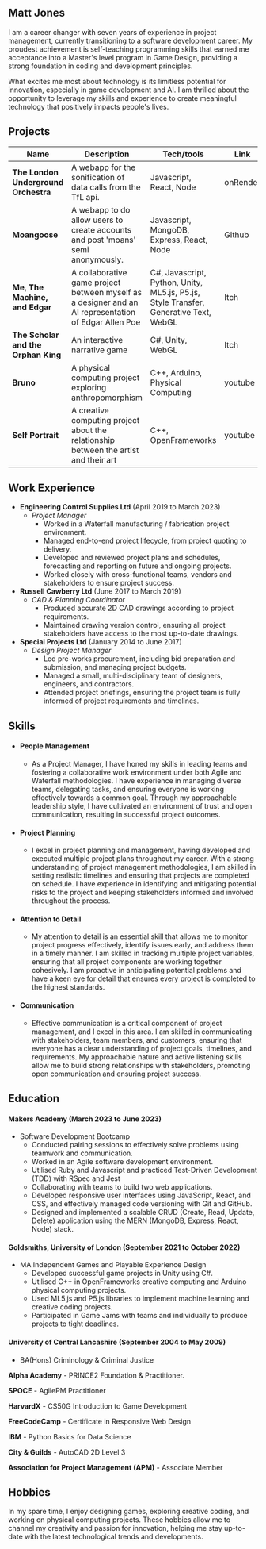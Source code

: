 ## Matt Jones                               
    
I am a career changer with seven years of experience in project management, currently transitioning to a software development career. My proudest achievement is self-teaching programming skills that earned me acceptance into a Master's level program in Game Design, providing a strong foundation in coding and development principles.

What excites me most about technology is its limitless potential for innovation, especially in game development and AI. I am thrilled about the opportunity to leverage my skills and experience to create meaningful technology that positively impacts people's lives.

## Projects

| Name                         | Description       | Tech/tools        | Link |
| ---------------------------- | ----------------- | ----------------- | ----- |
| **The London Underground Orchestra** | A webapp for the sonification of data calls from the TfL api. | Javascript, React, Node | onRender |   
| **Moangoose** | A webapp to do allow users to create accounts and post 'moans' semi anonymously. | Javascript, MongoDB, Express, React, Node | Github |
| **Me, The Machine, and Edgar** | A collaborative game project between myself as a designer and an AI representation of Edgar Allen Poe | C#, Javascript, Python, Unity, ML5.js, P5.js, Style Transfer, Generative Text, WebGL | Itch |
| **The Scholar and the Orphan King** | An interactive narrative game | C#, Unity, WebGL | Itch |
| **Bruno** | A physical computing project exploring anthropomorphism | C++, Arduino, Physical Computing | youtube |
| **Self Portrait** | A creative computing project about the relationship between the artist and their art | C++, OpenFrameworks | youtube |

## Work Experience

- **Engineering Control Supplies Ltd** (April 2019 to March 2023)  
  - _Project Manager_
    - Worked in a Waterfall manufacturing / fabrication project environment. 
    - Managed end-to-end project lifecycle, from project quoting to delivery.
    - Developed and reviewed project plans and schedules, forecasting and reporting on future and ongoing projects.
    - Worked closely with cross-functional teams, vendors and stakeholders to ensure project success.
- **Russell Cawberry Ltd** (June 2017 to March 2019)  
  - _CAD & Planning Coordinator_
    - Produced accurate 2D CAD drawings according to project requirements.
    - Maintained drawing version control, ensuring all project stakeholders have access to the most up-to-date drawings.
- **Special Projects Ltd** (January 2014 to June 2017)
  - _Design Project Manager_
    - Led pre-works procurement, including bid preparation and submission, and managing project budgets.
    - Managed a small, multi-disciplinary team of designers, engineers, and contractors.
    - Attended project briefings, ensuring the project team is fully informed of project requirements and timelines.


## Skills

- #### People Management 
  * As a Project Manager, I have honed my skills in leading teams and fostering a collaborative work environment under both Agile and Waterfall methodologies. I have experience in managing diverse teams, delegating tasks, and ensuring everyone is working effectively towards a common goal. Through my approachable leadership style, I have cultivated an environment of trust and open communication, resulting in successful project outcomes.

- #### Project Planning 
  * I excel in project planning and management, having developed and executed multiple project plans throughout my career. With a strong understanding of project management methodologies, I am skilled in setting realistic timelines and ensuring that projects are completed on schedule. I have experience in identifying and mitigating potential risks to the project and keeping stakeholders informed and involved throughout the process.

- #### Attention to Detail 
  * My attention to detail is an essential skill that allows me to monitor project progress effectively, identify issues early, and address them in a timely manner. I am skilled in tracking multiple project variables, ensuring that all project components are working together cohesively. I am proactive in anticipating potential problems and have a keen eye for detail that ensures every project is completed to the highest standards.

- #### Communication 
  * Effective communication is a critical component of project management, and I excel in this area. I am skilled in communicating with stakeholders, team members, and customers, ensuring that everyone has a clear understanding of project goals, timelines, and requirements. My approachable nature and active listening skills allow me to build strong relationships with stakeholders, promoting open communication and ensuring project success.

## Education

#### **Makers Academy (March 2023 to June 2023)**
- Software Development Bootcamp
  - Conducted pairing sessions to effectively solve problems using teamwork and communication.
  - Worked in an Agile software development environment.
  - Utilised Ruby and Javascript and practiced Test-Driven Development (TDD) with RSpec and Jest
  - Collaborating with teams to build two web applications.
  - Developed responsive user interfaces using JavaScript, React, and CSS, and effectively managed code versioning with Git and GitHub.
  - Designed and implemented a scalable CRUD (Create, Read, Update, Delete) application using the MERN (MongoDB, Express, React, Node) stack.

#### **Goldsmiths, University of London (September 2021 to October 2022)**

- MA Independent Games and Playable Experience Design
  - Developed successful game projects in Unity using C#.
  - Utilised C++ in OpenFrameworks creative computing and Arduino physical computing projects.
  - Used ML5.js and P5.js libraries to implement machine learning and creative coding projects.
  - Participated in Game Jams with teams and individually to produce projects to tight deadlines.

#### **University of Central Lancashire (September 2004 to May 2009)**

- BA(Hons) Criminology & Criminal Justice

**Alpha Academy** - PRINCE2 Foundation & Practitioner.

**SPOCE** - AgilePM Practitioner

**HarvardX** - CS50G Introduction to Game Development

**FreeCodeCamp** - Certificate in Responsive Web Design

**IBM** - Python Basics for Data Science

**City & Guilds** - AutoCAD 2D Level 3

**Association for Project Management (APM)** - Associate Member

## Hobbies

In my spare time, I enjoy designing games, exploring creative coding, and working on physical computing projects. These hobbies allow me to channel my creativity and passion for innovation, helping me stay up-to-date with the latest technological trends and developments.
